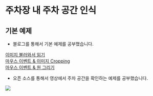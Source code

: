 # 주차장 내 주차 공간 인식
## 기본 예제
- 블로그를 통해서 기본 예제를 공부했습니다.<br>

[이미지 불러와서 읽기](https://github.com/kymjaehong/parking_lot/tree/main/Image_imread_show)<br>
[마우스 이벤트 & 이미지 Cropping](https://github.com/kymjaehong/parking_lot/tree/main/Capturing_mouse_click)<br>
[마우스 이벤트 & 원 그리기](https://github.com/kymjaehong/Parking-lot/tree/main/Circle_mouse_click)

- 오픈 소스를 통해서 영상에서 주차 공간을 확인하는 예제를 공부했습니다. 

<a href= 'https://github.com/olgarose/ParkingLot'><img src="https://img.shields.io/badge/Open Source-666666?style=flat&logo=github&logoColor=FFFFFF"/>

